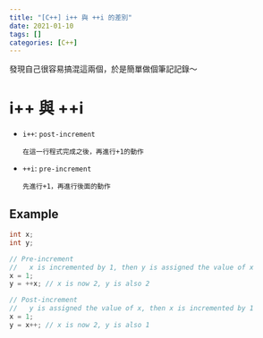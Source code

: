 ```yaml
---
title: "[C++] i++ 與 ++i 的差別"
date: 2021-01-10
tags: []
categories: [C++]
---
```


發現自己很容易搞混這兩個，於是簡單做個筆記記錄～

# i++ 與 ++i

- `i++`: `post-increment`

    ```
    在這一行程式完成之後，再進行+1的動作
    ```

- `++i`: `pre-increment`

    ```
    先進行+1，再進行後面的動作
    ```

## Example

```c++
int x;
int y;

// Pre-increment
//   x is incremented by 1, then y is assigned the value of x
x = 1;
y = ++x; // x is now 2, y is also 2

// Post-increment
//   y is assigned the value of x, then x is incremented by 1
x = 1;
y = x++; // x is now 2, y is also 1

```
